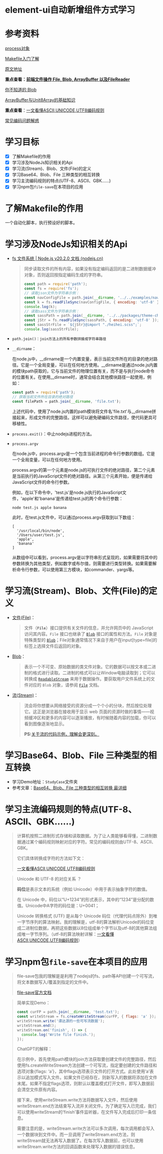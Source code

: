 # element-ui自动新增组件方式学习
# 参考资料
[process对象](http://javascript.ruanyifeng.com/nodejs/process.html)

[Makefile入门了解](https://zhuanlan.zhihu.com/p/56489231)

[原文地址](https://juejin.cn/post/7031331765482422280)

**重点查看：[前端文件操作 File, Blob, ArrayBuffer 以及FileReader](https://blog.csdn.net/qfc_128220/article/details/122233317)**

[你不知道的 Blob](https://mp.weixin.qq.com/s/lQKTCS_QB0E62SK9oXD4LA)

[ArrayBuffer与Unit8Array的基础知识](https://mp.weixin.qq.com/s?__biz=MzI2MjcxNTQ0Nw==&mid=2247484317&idx=1&sn=c0b397b6bd5fdfced0c1bebc187a7c0d&chksm=ea47a2c5dd302bd37b285f65dd7a92df8ca1bc213465091e82a28be08ec5808b905e9fb69bec&scene=21#wechat_redirect)

**重点查看**：[一文看懂ASCII,UNICODE,UTF8编码规则](https://zhuanlan.zhihu.com/p/475820456)

[常见编码问题解惑](https://www.unicode.org/faq/utf_bom.html)

# 学习目标
+ [x] 了解Makefile的作用
+ [x] 学习涉及NodeJs知识相关的Api
+ [x] 学习流(Stream)、Blob、文件(File)的定义
+ [x] 学习Base64、Blob、File 三种类型的相互转换
+ [x] 学习主流编码规则的特点(UTF-8、ASCII、GBK……)
+ [x] 学习npm包`file-save`在本项目的应用

# 了解Makefile的作用

一个自动化脚本，执行预设好的脚本。

# 学习涉及NodeJs知识相关的Api

+ [fs 文件系统 | Node.js v20.2.0 文档 (nodejs.cn)](https://nodejs.cn/api/fs.html#fsreadfilesyncpath-options)

  > 同步读取文件的所有内容，如果没有指定编码返回的是二进制数据缓冲对象，否则返回按指定编码生成的字符串。
  >
  > ```js
  > const path = require('path');
  > const fs = require('fs');
  > // 读取json文件为字符串示例：
  > const navConfigFile = path.join(__dirname, '../../examples/nav.config.json');
  > const k = fs.readFileSync(navConfigFile, { encoding: 'utf-8' });
  > console.log(k);
  > // 读取sass文件为字符串示例：
  > const sassPath = path.join(__dirname, '../../packages/theme-chalk/src/index.scss');
  > const jStr = fs.readFileSync(sassPath, { encoding: 'utf-8' });
  > const sassStrFile = `${jStr}@import "./heihei.scss";`;
  > console.log(sassStrFile);
  > ```

+ `path.join()：join方法上的所有参数拼接成字符串路径` 

+ `__dirname`：

  在node.js中，__dirname是一个内置变量，表示当前文件所在的目录的绝对路径。它是一个全局变量，可以在任何地方使用。__dirname是通过node.js内置的模块path获取的，它与当前文件的物理位置有关，而不是与执行node命令的位置有关。在使用__dirname时，通常会结合其他模块路径一起使用，例如：

  ```js
  const path = require('path');
  // 获取当前文件所在目录的绝对路径
  const filePath = path.join(__dirname, 'file.txt');
  ```

  上述代码中，使用了node.js内置的path模块将文件名'file.txt'与__dirname拼接起来，形成文件的完整路径。这样可以避免硬编码文件路径，使代码更具可移植性。

+ `process.exit()`：中止nodejs进程的方法。

+ `process.argv`

  在node.js中，process.argv是一个包含当前进程的命令行参数的数组。它是一个全局变量，可以在任何地方使用。

  process.argv的第一个元素是node.js的可执行文件的绝对路径，第二个元素是当前执行的JavaScript文件的绝对路径。从第三个元素开始，便是传递给JavaScript文件的命令行参数。

  例如，在以下命令中，'test.js'是node.js执行的JavaScript文件，'apple'和'banana'是传递给test.js的两个命令行参数：

  ```
  node test.js apple banana
  ```

  此时，在test.js文件中，可以通过process.argv获取到以下数组：

  ```
  [
    '/usr/local/bin/node',
    '/Users/user/test.js',
    'apple',
    'banana'
  ]
  ```

  从数组中可以看到，process.argv是以字符串形式呈现的，如果需要将其中的参数转换为其他类型，例如数字或布尔值，则需要进行类型转换。如果需要解析命令行参数，可以使用第三方模块，如commander、yargs等。

# 学习流(Stream)、Blob、文件(File)的定义

+ [文件(File)](https://developer.mozilla.org/zh-CN/docs/Web/API/File)：

  > 文件（**`File`**）接口提供有关文件的信息，并允许网页中的 JavaScript 访问其内容。`File` 接口也继承了 [`Blob`](https://developer.mozilla.org/zh-CN/docs/Web/API/Blob) 接口的属性和方法。`File` 对象是特殊类型的 [`Blob`](https://developer.mozilla.org/zh-CN/docs/Web/API/Blob)；File对象通常情况下来自于用户在input[type=file]的标签上选择文件后返回的对象。

+ [Blob](https://developer.mozilla.org/zh-CN/docs/Web/API/Blob)：

  > 表示一个不可变、原始数据的类文件对象。它的数据可以按文本或二进制的格式进行读取。二进制的格式可以让Window电脑读取到；它可以转换成 [`ReadableStream`](https://developer.mozilla.org/zh-CN/docs/Web/API/ReadableStream) 来用于数据操作。要获取用户文件系统上的文件对应的 `Blob` 对象，请参阅 [`File`](https://developer.mozilla.org/zh-CN/docs/Web/API/File) 文档。

+ [流(Stream)](https://developer.mozilla.org/zh-CN/docs/Web/API/Streams_API)：

  > 流会将你想要从网络接受的资源分成一个个小的分块，然后按位处理它。这正是浏览器在接收用于显示 web 页面的资源时做的事情——视频缓冲区和更多的内容可以逐渐播放，有时候随着内容的加载，你可以看到图像逐渐地显示。
  >
  > **PS:**[关于流的代码示例，理解会更深刻。](https://developer.mozilla.org/zh-CN/docs/Web/API/Streams_API#%E7%A4%BA%E4%BE%8B)


# 学习Base64、Blob、File 三种类型的相互转换

+ 学习Demo地址：`StudyCase`文件夹
+ 参考文章：[Base64、Blob、File 三种类型的相互转换 最详细](https://blog.csdn.net/BaymaxCSDN/article/details/108077233)

# 学习主流编码规则的特点(UTF-8、ASCII、GBK……)

> 计算机按照二进制形式存储和读取数据。为了让人类能够看得懂，二进制数据通过某个编码规则映射对应的字符。常见的编码规则由UTF-8、ASCII、GBK。
>
> 它们具体转换成字符的方法如下文：
>
> [一文看懂ASCII,UNICODE,UTF8编码规则](https://zhuanlan.zhihu.com/p/475820456)

> Unicode 和 UTF-8 的对应关系 ？
>
> **码位**是表示文本的系统（例如 Unicode）中用于表示抽象字符的数值。
>
> 在 Unicode 中，码位以“U+1234”的形式表示，其中的“1234”是分配的数值。Unicode中A字符的码位是：U+0041；
>
> Unicode 转换格式 (UTF) 是从每个 Unicode 码位（代理代码点除外）到唯一字节序列的算法映射。我的理解是，utf-8的算法解析Unicode的码位变成二进制位数据，再把这些数据以8位组成单个字节以及utf-8的其他算法组成唯一字节序列。（utf-8的算法映射详解：[一文看懂ASCII,UNICODE,UTF8编码规则](https://zhuanlan.zhihu.com/p/475820456)）

# 学习npm包`file-save`在本项目的应用

> file-save包我的理解是是利用了nodejs的fs、path等API创建一个可写流，将文本数据写入/覆盖到指定的文件中。
>
> [file-save官方文档](https://www.npmjs.com/package/file-save)

> 简单实现Demo：
>
> ```javascript
> const curFP = path.join(__dirname, 'test.txt');
> const writeStream = fs.createWriteStream(curFP, { flags: 'a' });
> writeStream.write('谭达源的一些可写流数据');
> writeStream.end();
> writeStream.on('finish', () => {
>   console.log('Write file finish.');
> });
> ```
>
> ChatGPT的解释：
>
> 在示例中，首先使用path模块的join方法获取要创建文件的完整路径，然后使用fs.createWriteStream方法创建一个可写流，指定要创建的文件路径和选项对象{flags: ‘a’}，其中flags选项表示文件的打开方式。此处使用’a’表示以追加模式写入文件。如果文件已经存在，则新写入的数据将添加在文件末尾。如果不指定flags选项，则默认以覆盖模式打开文件，即写入数据前会清空文件原有内容。
>
> 接下来，使用writeStream.write方法将数据写入文件，然后使用writeStream.end方法结束写入流并关闭文件。为了确定写入已完成，我们可以使用writeStream的’finish’事件监听器，在文件写入完成后打印一条信息。
>
> 需要注意的是，writeStream.write方法可以多次调用，每次调用都会写入一个数据块到文件中。而一旦调用了writeStream.end方法，则writeStream就无法再写入数据了。在每次写入数据前，也可以使用writeStream.write方法的回调函数来处理写入数据的错误信息。
